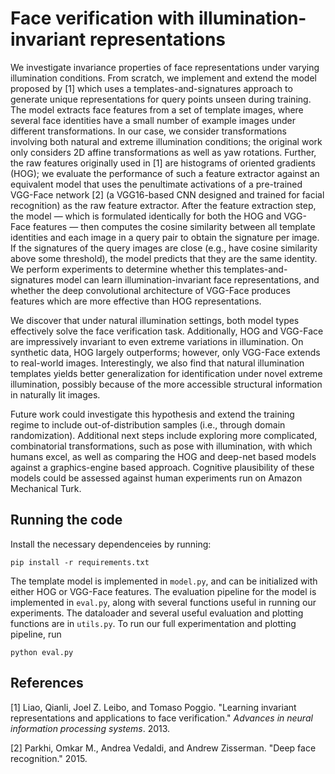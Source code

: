 # Face verification with illumination-invariant representations

We investigate invariance properties of face representations under varying illumination conditions.  From scratch, we implement and extend the model proposed by [1] which uses a templates-and-signatures approach to generate unique representations for query points unseen during training.  The model extracts face features from a set of template images, where several face identities have a small number of example images under different transformations. In our case, we consider transformations involving both natural and extreme illumination conditions; the original work only considers 2D affine transformations as well as yaw rotations. Further, the raw features originally used in [1] are histograms of oriented gradients (HOG); we evaluate the performance of such a feature extractor against an equivalent model that uses the penultimate activations of a pre-trained VGG-Face network [2] (a VGG16-based CNN designed and trained for facial recognition) as the raw feature extractor. After the feature extraction step, the model — which is formulated identically for both the HOG and VGG-Face features — then computes the cosine similarity between all template identities and each image in a query pair to obtain the signature per image.  If the signatures of the query images are close (e.g., have cosine similarity above some threshold), the model predicts that they are the same identity.  We perform experiments to determine whether this templates-and-signatures model can learn illumination-invariant face representations, and whether the deep convolutional architecture of VGG-Face produces features which are more effective than HOG representations.  

We discover that under natural illumination settings, both model types effectively solve the face verification task. Additionally, HOG and VGG-Face are impressively invariant to even extreme variations in illumination. On synthetic data, HOG largely outperforms; however, only VGG-Face extends to real-world images. Interestingly, we also find that natural illumination templates yields better generalization for identification under novel extreme illumination, possibly because of the more accessible structural information in naturally lit images. 

Future work could investigate this hypothesis and extend the training regime to include out-of-distribution samples (i.e., through domain randomization). Additional next steps include exploring more complicated, combinatorial transformations, such as pose with illumination, with which humans excel, as well as comparing the HOG and deep-net based models against a graphics-engine based approach. Cognitive plausibility of these models could be assessed against human experiments run on Amazon Mechanical Turk.

## Running the code

Install the necessary dependenceies by running:
```
pip install -r requirements.txt
```

The template model is implemented in `model.py`, and can be initialized with either HOG or VGG-Face features.  The evaluation pipeline for the model is implemented in `eval.py`, along with several functions useful in running our experiments.  The dataloader and several useful evaluation and plotting functions are in `utils.py`.  To run our full experimentation and plotting pipeline, run 
```
python eval.py
```

## References

[1] Liao, Qianli, Joel Z. Leibo, and Tomaso Poggio. "Learning invariant representations and applications to face verification." _Advances in neural information processing systems_. 2013.

[2] Parkhi, Omkar M., Andrea Vedaldi, and Andrew Zisserman. "Deep face recognition." 2015.
